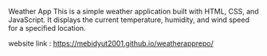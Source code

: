 Weather App
This is a simple weather application built with HTML, CSS, and JavaScript. It displays the current temperature, humidity, and wind speed for a specified location.
 
 website link : https://mebidyut2001.github.io/weatherapprepo/
